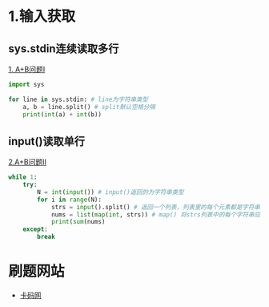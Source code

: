 # 1.输入获取

## sys.stdin连续读取多行

[1. A+B问题I](https://github.com/youngyangyang04/kamacoder-solutions/blob/main/problems/0001.A%2BB%E9%97%AE%E9%A2%98I.md)
```python
import sys  
 
for line in sys.stdin: # line为字符串类型
    a, b = line.split() # split默认空格分隔 
    print(int(a) + int(b))
```

## input()读取单行

[2.A+B问题II](https://github.com/youngyangyang04/kamacoder-solutions/blob/main/problems/0002.A%2BB%E9%97%AE%E9%A2%98II.md)
```python
while 1:
    try:
        N = int(input()) # input()返回的为字符串类型
        for i in range(N):
            strs = input().split() # 返回一个列表，列表里的每个元素都是字符串类型
            nums = list(map(int, strs)) # map() 将strs列表中的每个字符串应用int()函数，转换成int类型，并返回一个迭代器，需要再通过list()转成列表
            print(sum(nums)
    except:
        break 
```


# 刷题网站
- [卡码网](https://kamacoder.com/)
